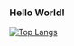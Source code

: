 ### Hello World!

[![Top Langs](https://github-readme-stats.vercel.app/api/top-langs/?username=vasconcelos-dev&layout=compact)](https://github.com/anuraghazra/github-readme-stats)

<!--
**vasconcelos-dev/vasconcelos-dev** is a ✨ _special_ ✨ repository because its `README.md` (this file) appears on your GitHub profile.

Here are some ideas to get you started:

- 🔭 I’m currently working on ...
- 🌱 I’m currently learning ...
- 👯 I’m looking to collaborate on ...
- 🤔 I’m looking for help with ...
- 💬 Ask me about ...
- 📫 How to reach me: ...
- 😄 Pronouns: ...
- ⚡ Fun fact: ...
-->
